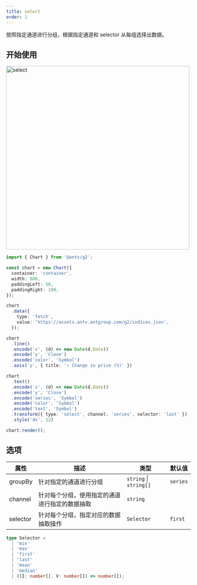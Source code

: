```yaml
---
title: select
order: 1
---
```


按照指定通道进行分组，根据指定通道和 selector 从每组选择出数据。

## 开始使用

<img alt="select" src="https://mdn.alipayobjects.com/huamei_qa8qxu/afts/img/A*q8F1S4YXwtsAAAAAAAAAAAAADmJ7AQ/original" width="500" />

```ts
import { Chart } from '@antv/g2';

const chart = new Chart({
  container: 'container',
  width: 800,
  paddingLeft: 50,
  paddingRight: 100,
});

chart
  .data({
    type: 'fetch',
    value: 'https://assets.antv.antgroup.com/g2/indices.json',
  });

chart
  .line()
  .encode('x', (d) => new Date(d.Date))
  .encode('y', 'Close')
  .encode('color', 'Symbol')
  .axis('y', { title: '↑ Change in price (%)' })

chart
  .text()
  .encode('x', (d) => new Date(d.Date))
  .encode('y', 'Close')
  .encode('series', 'Symbol')
  .encode('color', 'Symbol')
  .encode('text', 'Symbol')
  .transform({ type: 'select', channel: 'series', selector: 'last' })
  .style('dx', 12)

chart.render();
```

## 选项

| 属性               | 描述                                           | 类型                     | 默认值                 |
|-------------------|------------------------------------------------|-------------------------|-----------------------|
| groupBy           | 针对指定的通道进行分组                             | `string` \| `string[]`  | `series`              |  
| channel           | 针对每个分组，使用指定的通道进行指定的数据抽取        | `string`                  |                       |
| selector          | 针对每个分组，指定对应的数据抽取操作                 | `Selector`                | `first`                      |

```ts
type Selector =
  | 'min'
  | 'max'
  | 'first'
  | 'last'
  | 'mean'
  | 'median'
  | ((I: number[], V: number[]) => number[]);
```
